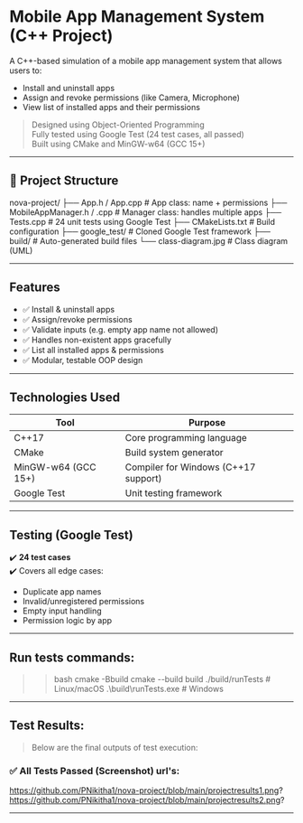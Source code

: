 # Mobile App Management System (C++ Project)

A C++-based simulation of a mobile app management system that allows users to:
- Install and uninstall apps
- Assign and revoke permissions (like Camera, Microphone)
- View list of installed apps and their permissions

> Designed using Object-Oriented Programming  
> Fully tested using Google Test (24 test cases, all passed)  
> Built using CMake and MinGW-w64 (GCC 15+)

---

## 📂 Project Structure
nova-project/
├── App.h / App.cpp # App class: name + permissions
├── MobileAppManager.h / .cpp # Manager class: handles multiple apps
├── Tests.cpp # 24 unit tests using Google Test
├── CMakeLists.txt # Build configuration
├── google_test/ # Cloned Google Test framework
├── build/ # Auto-generated build files
└── class-diagram.jpg # Class diagram (UML)

---

## Features

- ✅ Install & uninstall apps
- ✅ Assign/revoke permissions
- ✅ Validate inputs (e.g. empty app name not allowed)
- ✅ Handles non-existent apps gracefully
- ✅ List all installed apps & permissions
- ✅ Modular, testable OOP design

---

## Technologies Used

| Tool             | Purpose                        |
|------------------|---------------------------------|
| C++17            | Core programming language       |
| CMake            | Build system generator          |
| MinGW-w64 (GCC 15+)| Compiler for Windows (C++17 support) |
| Google Test      | Unit testing framework          |

---

## Testing (Google Test)

✔️ **24 test cases**  
✔️ Covers all edge cases:  
- Duplicate app names  
- Invalid/unregistered permissions  
- Empty input handling  
- Permission logic by app
  
---

## Run tests commands:
>> bash
     cmake -Bbuild
     cmake --build build
    ./build/runTests        # Linux/macOS
    .\build\runTests.exe    # Windows

---

## Test Results:
> Below are the final outputs of test execution:
### ✅ All Tests Passed (Screenshot) url's:
https://github.com/PNikitha1/nova-project/blob/main/projectresults1.png?
https://github.com/PNikitha1/nova-project/blob/main/projectresults2.png?

---





